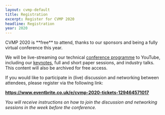 ```yaml
---
layout: cvmp-default
title: Registration
excerpt: Register for CVMP 2020
headline: Registration
year: 2020
---
```


<div class="alert alert-success" role="alert">
CVMP 2020 is **free** to attend, thanks to our sponsors and being a fully virtual conference this year.
</div>

We will be live-streaming our technical [conference programme]({{site.baseurl}}/2020/programme/) to YouTube, including our [keynotes]({{site.baseurl}}/2020/keynotes/), full and short paper sessions, and industry talks. This content will also be archived for free access.

If you would like to participate in (live) discussion and networking between attendees, please register via the following link:

**<https://www.eventbrite.co.uk/e/cvmp-2020-tickets-129464571017>**

_You will receive instructions on how to join the discussion and networking sessions in the week before the conference._
